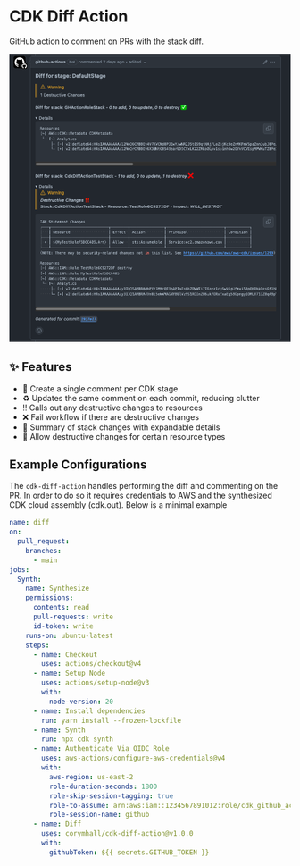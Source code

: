 # CDK Diff Action

GitHub action to comment on PRs with the stack diff.

![](./diff-screenshot.png)

## :sparkles: Features

- :speech_balloon: Create a single comment per CDK stage
- :recycle: Updates the same comment on each commit, reducing clutter
- :bangbang: Calls out any destructive changes to resources
- :x: Fail workflow if there are destructive changes
- :thread: Summary of stack changes with expandable details
- :see_no_evil: Allow destructive changes for certain resource types

## Example Configurations

The `cdk-diff-action` handles performing the diff and commenting on the PR. In
order to do so it requires credentials to AWS and the synthesized CDK cloud
assembly (cdk.out). Below is a minimal example

```yml
name: diff
on:
  pull_request:
    branches:
      - main
jobs:
  Synth:
    name: Synthesize
    permissions:
      contents: read
      pull-requests: write
      id-token: write
    runs-on: ubuntu-latest
    steps:
      - name: Checkout
        uses: actions/checkout@v4
      - name: Setup Node
        uses: actions/setup-node@v3
        with:
          node-version: 20
      - name: Install dependencies
        run: yarn install --frozen-lockfile
      - name: Synth
        run: npx cdk synth
      - name: Authenticate Via OIDC Role
        uses: aws-actions/configure-aws-credentials@v4
        with:
          aws-region: us-east-2
          role-duration-seconds: 1800
          role-skip-session-tagging: true
          role-to-assume: arn:aws:iam::1234567891012:role/cdk_github_actions
          role-session-name: github
      - name: Diff
        uses: corymhall/cdk-diff-action@v1.0.0
        with:
          githubToken: ${{ secrets.GITHUB_TOKEN }}
```
